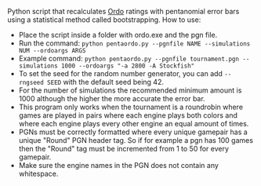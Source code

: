 Python script that recalculates [Ordo](https://github.com/michiguel/Ordo) ratings with pentanomial error bars using a statistical method called bootstrapping.
How to use:
- Place the script inside a folder with ordo.exe and the pgn file.
- Run the command: `python pentaordo.py --pgnfile NAME --simulations NUM --ordoargs ARGS`
- Example command: `python pentaordo.py --pgnfile tournament.pgn --simulations 1000 --ordoargs "-a 2800 -A Stockfish"`
- To set the seed for the random number generator, you can add `--rngseed SEED` with the default seed being 42. 
- For the number of simulations the recommended minimum amount is 1000 although the higher the more accurate the error bar.
- This program only works when the tournament is a roundrobin where games are played in pairs where each engine plays both colors and where each engine plays every other engine an equal amount of times.
- PGNs must be correctly formatted where every unique gamepair has a unique "Round" PGN header tag. So if for example a pgn has 100 games then the "Round" tag must be incremented from 1 to 50 for every gamepair.
- Make sure the engine names in the PGN does not contain any whitespace.
